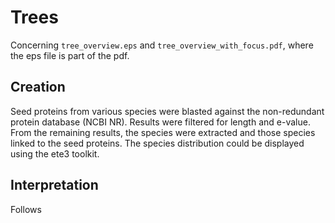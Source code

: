 # Trees

Concerning `tree_overview.eps` and `tree_overview_with_focus.pdf`, where the eps file is part of the pdf.

## Creation

Seed proteins from various species were blasted against the non-redundant protein database (NCBI NR). Results were filtered for length and e-value. From the remaining results, the species were extracted and those species linked to the seed proteins. The species distribution could be displayed using the ete3 toolkit.

## Interpretation

Follows
